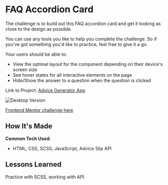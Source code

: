 # FAQ Accordion Card

The challenge is to build out this FAQ accordion card and get it looking as close to the design as possible.

You can use any tools you like to help you complete the challenge. So if you've got something you'd like to practice, feel free to give it a go.

Your users should be able to:

- View the optimal layout for the component depending on their device's screen size
- See hover states for all interactive elements on the page
- Hide/Show the answer to a question when the question is clicked

Link to Project: [Advice Generator App](https://alabador.github.io/frontend-ui/advice-generator-app)

![Desktop Version](./advice-screenshot.png)

[Frontend Mentor challenge here](https://www.frontendmentor.io/challenges/advice-generator-app-QdUG-13db)

## How It's Made

**Common Tech Used:**
+ HTML, CSS, SCSS, JavaScript, Advice Slip API

## Lessons Learned

Practice with SCSS, working with API. 
